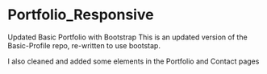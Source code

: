 # Portfolio_Responsive
Updated Basic Portfolio with Bootstrap
This is an updated version of the Basic-Profile repo, re-written to use bootstap.

I also cleaned and added some elements in the Portfolio and Contact pages

